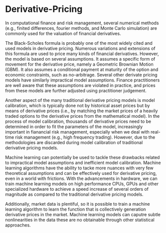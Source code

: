 # Derivative-Pricing
In computational finance and risk management, several numerical methods (e.g., finited differences, fourier methods, and Monte Carlo simulation) are commonly used for the valuation of financial derivatives.

The Black-Scholes formula is probably one of the most widely cited and used models in derivative pricing. Numerous variations and extensions of this formula are used to price many kinds of financial derivatives. However, the model is based on several assumptions. It assumes a specific form of movement for the derivative price, namely a Geometric Brownian Motion (GBM). It also assumes a conditional payment at maturity of the option and economic constraints, such as no-arbitrage. Several other derivate pricing models have similarly impractical model assumptions. Finance practitioners are well aware that these assumptions are violated in practice, and prices from these models are further adjusted using practitioner judgement.

Another aspect of the many traditional derivative pricing models is model calibration, which is typically done not by historical asset prices but by means of derivative prices (i.e., by matching the market prices of a heavily traded options to the derivative prices from the mathematical model). In the process of model calibration, thousands of derivative prices need to be determined in order to fit the parameters of the model, increasingly important in fianancial risk management, especially when we deal with real-time risk management (e.g., high frequency trading). However, due to the methodologies are discarded during model calibration of traditional derivative pricing models.

Machine learning can potentially be used to tackle these drawbacks related to impractical model assumptions and inefficient model calibration. Machine learning algorithms have the ability to tacke more nuances with very few theoretical assumptions and can be effectively used for derivative pricing, even in a world with frictions. With the advancements in hardware, we can train machine learning models on high performance CPUs, GPUs and other specialized hardware to achieve a speed increase of several orders of magnitude as compared to the traditional derivative pricing models.

Additionally, market data is plentiful, so it is possible to train a machine learning algorithm to learn the function that is collectively generation derivative prices in the market. Machine learning models can caputre subtle nonlinearities in the data these are no obtainable through other statistical approaches.
